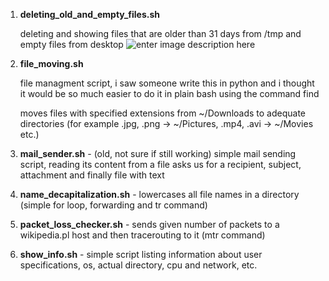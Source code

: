  1. **deleting_old_and_empty_files.sh**

	 deleting and showing files that are older than 31 days from /tmp and empty files from desktop
	![enter image description here](https://imgur.com/a/WRINAcA)
 2. **file_moving.sh**

	file managment script, i saw someone write this in python and i thought it would be so much easier to do it in plain bash using the command find

	moves files with specified extensions from ~/Downloads to adequate directories (for example .jpg, .png -> ~/Pictures, .mp4, .avi -> ~/Movies etc.)

 1. **mail_sender.sh** - (old, not sure if still working) simple mail sending script, reading its content from a file asks us for a recipient, subject, attachment and finally file with text

 2. **name_decapitalization.sh** - lowercases all file names in a directory (simple for loop, forwarding and tr command)

 3. **packet_loss_checker.sh** - sends given number of packets to a wikipedia.pl host and then tracerouting to it (mtr command)

 4. **show_info.sh** - simple script listing information about user specifications, os, actual directory, cpu and network, etc.

